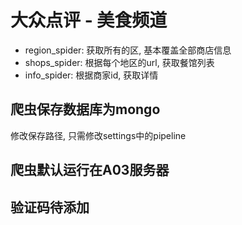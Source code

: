 # 大众点评 - 美食频道

- region_spider: 获取所有的区, 基本覆盖全部商店信息
- shops_spider: 根据每个地区的url, 获取餐馆列表
- info_spider: 根据商家id, 获取详情

## 爬虫保存数据库为mongo
修改保存路径, 只需修改settings中的pipeline

## 爬虫默认运行在A03服务器

## 验证码待添加
